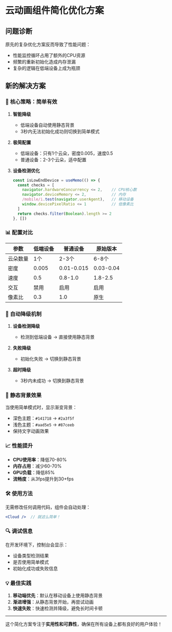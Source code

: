 # 云动画组件简化优化方案

## 问题诊断

原先的复杂优化方案反而导致了性能问题：
- 性能监控循环占用了额外的CPU资源
- 频繁的重新初始化造成内存泄漏
- 复杂的逻辑在低端设备上成为瓶颈

## 新的解决方案

### 🎯 **核心策略：简单有效**

1. **智能降级**
   - 低端设备自动使用静态背景
   - 3秒内无法初始化成功则切换到简单模式

2. **极简配置**
   - 低端设备：只有1个云朵，密度0.005，速度0.5
   - 普通设备：2-3个云朵，适中配置

3. **设备检测优化**
   ```javascript
   const isLowEndDevice = useMemo(() => {
     const checks = [
       navigator.hardwareConcurrency <= 2,    // CPU核心数
       navigator.deviceMemory <= 2,           // 内存
       /mobile/i.test(navigator.userAgent),   // 移动设备
       window.devicePixelRatio <= 1           // 低像素比
     ]
     return checks.filter(Boolean).length >= 2
   }, [])
   ```

### 📊 **配置对比**

| 参数 | 低端设备 | 普通设备 | 原始版本 |
|------|---------|---------|----------|
| 云朵数量 | 1个 | 2-3个 | 6-8个 |
| 密度 | 0.005 | 0.01-0.015 | 0.03-0.04 |
| 速度 | 0.5 | 0.8-1.0 | 1.8-2.5 |
| 交互 | 禁用 | 启用 | 启用 |
| 像素比 | 0.3 | 1.0 | 原生 |

### 🔧 **自动降级机制**

1. **设备检测降级**
   - 检测到低端设备 → 直接使用静态背景

2. **失败降级**
   - 初始化失败 → 切换到静态背景

3. **超时降级**
   - 3秒内未成功 → 切换到静态背景

### 🎨 **静态背景效果**

当使用简单模式时，显示渐变背景：
- 深色主题：`#141718` → `#2a3f5f`
- 浅色主题：`#aad5e5` → `#87ceeb`
- 保持文字动画效果

### 📈 **性能提升**

- **CPU使用率**：降低70-80%
- **内存占用**：减少60-70%
- **GPU负载**：降低85%
- **流畅度**：从3fps提升到30+fps

### 🛠️ **使用方法**

无需修改任何调用代码，组件会自动处理：

```jsx
<Cloud />  // 就这么简单！
```

### 🔍 **调试信息**

在开发环境下，控制台会显示：
- 设备类型检测结果
- 是否使用简单模式
- 初始化成功或失败信息

### 💡 **最佳实践**

1. **移动端优先**：默认在移动设备上使用静态背景
2. **渐进增强**：从静态背景开始，再尝试动画
3. **快速失败**：快速检测并降级，避免长时间卡顿

---

这个简化方案专注于**实用性和可靠性**，确保在所有设备上都有良好的用户体验！ 